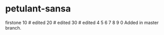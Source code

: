 petulant-sansa
==============

firstone
10 # edited
20 # edited
30 # edited
4
5
6
7
8
9
0 Added in master branch.
